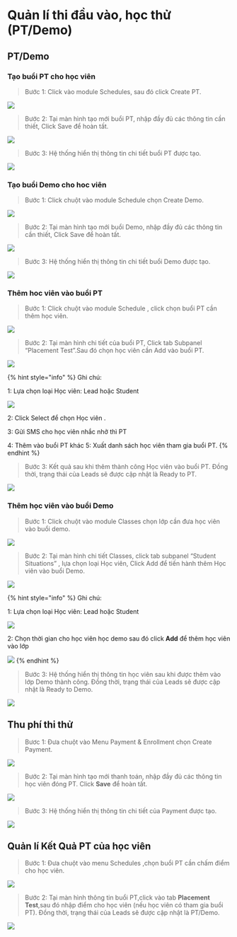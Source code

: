 # Quản lí thi đầu vào, học thử \(PT/Demo\)

## PT/Demo

### Tạo buổi PT cho học viên

> Bước 1: Click vào module Schedules, sau đó click Create PT.

![](../.gitbook/assets/taopt1.png)

> Bước 2: Tại màn hình tạo mới buổi PT, nhập đầy đủ các thông tin cần thiết, Click Save để hoàn tất.

![](../.gitbook/assets/taopt3.png)

> Bước 3: Hệ thống hiển thị thông tin chi tiết buổi PT được tạo.

![](../.gitbook/assets/taopt3.png)

### Tạo buổi Demo cho hoc viên

> Bước 1: Click chuột vào module Schedule chọn Create Demo.

![](../.gitbook/assets/demo1.png)

> Bước 2: Tại màn hình tạo mới buổi Demo, nhập đầy đủ các thông tin cần thiết, Click Save để hoàn tất.

![](../.gitbook/assets/demo2.png)

> Bước 3: Hệ thống hiển thị thông tin chi tiết buổi Demo được tạo.

![](../.gitbook/assets/demo3.png)

### Thêm hoc viên vào buổi PT

> Bước 1: Click chuột vào module Schedule , click chọn buổi PT cần thêm học viên.

![](../.gitbook/assets/thempt1.png)

> Bước 2: Tại màn hình chi tiết của buổi PT, Click tab Subpanel “Placement Test”.Sau đó chọn học viên cần Add vào buổi PT.

![](../.gitbook/assets/thempt2.png)

{% hint style="info" %}
Ghi chú:

1: Lựa chọn loại Học viên: Lead hoặc Student

![](../.gitbook/assets/themdemo3.png) 

2: Click Select để chọn Học viên .

3: Gửi SMS cho học viên nhắc nhở thì PT

4: Thêm vào buổi PT khác 5: Xuất danh sách học viên tham gia buổi PT.
{% endhint %}

> Bước 3: Kết quả sau khi thêm thành công Học viên vào buổi PT. Đồng thời, trạng thái của Leads sẽ được cập nhật là Ready to PT.

![](../.gitbook/assets/thempt4%20%281%29.png)

### Thêm học viên vào buổi Demo

> Bước 1: Click chuột vào module Classes chọn lớp cần đưa học viên vào buổi demo.

![](../.gitbook/assets/themdemo1.png)

> Bước 2: Tại màn hình chi tiết Classes, click tab subpanel “Student Situations” , lựa chọn loại Học viên, Click Add để tiến hành thêm Học viên vào buổi Demo.

![](../.gitbook/assets/themdemo2.png)

{% hint style="info" %}
Ghi chú:

1: Lựa chọn loại Học viên: Lead hoặc Student

![](../.gitbook/assets/themdemo3.png) 

2: Chọn thời gian cho học viên học demo sau đó click **Add** để thêm học viên vào lớp

![](../.gitbook/assets/themdemo4.png) 
{% endhint %}

> Bước 3: Hệ thống hiển thị thông tin học viên sau khi được thêm vào lớp Demo thành công. Đồng thời, trạng thái của Leads sẽ được cập nhật là Ready to Demo.

![](../.gitbook/assets/themdemo5.png)

## Thu phí thi thử

> Bươc 1: Đưa chuột vào Menu Payment & Enrollment chọn Create Payment.

![](../.gitbook/assets/thuphi1.png)

> Bước 2:  Tại màn hình tạo mới thanh toán, nhập đầy đủ các thông tin học viên đóng PT. Click **Save** để hoàn tất.

![](../.gitbook/assets/thuphi2.png)

> Bước 3: Hệ thống hiển thị thông tin chi tiết của Payment được tạo.

![](../.gitbook/assets/thuphi3.png)

## Quản lí Kết Quả PT của học viên

> Bước 1: Đưa chuột vào menu Schedules ,chọn buổi PT cần chấm điểm cho học viên.

![](../.gitbook/assets/kq1.png)

> Bước 2: Tại màn hình thông tin buổi PT,click vào tab **Placement Test**,sau đó nhập điểm cho học viên \(nếu học viên có tham gia buổi PT\). Đồng thời, trạng thái của Leads sẽ được cập nhật là PT/Demo.

![](../.gitbook/assets/kq2.png)

